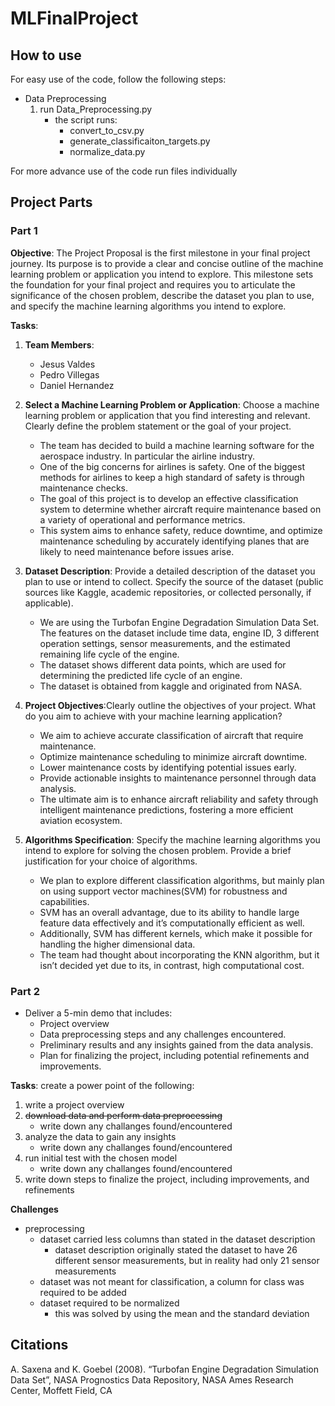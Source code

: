 # MLFinalProject
## How to use
For easy use of the code, follow the following steps:
- Data Preprocessing
    1. run Data_Preprocessing.py
        - the script runs: 
            - convert_to_csv.py
            - generate_classificaiton_targets.py
            - normalize_data.py 

For more advance use of the code run files individually
## Project Parts
### Part 1
**Objective**: The Project Proposal is the first milestone in your final project journey. Its purpose is to provide a clear and concise outline of the machine learning problem or application you intend to explore. This milestone sets the foundation for your final project and requires you to articulate the significance of the chosen problem, describe the dataset you plan to use, and specify the machine learning algorithms you intend to explore.

**Tasks**:
1. **Team Members**:
    - Jesus Valdes
    - Pedro Villegas
    - Daniel Hernandez

2. **Select a Machine Learning Problem or Application**: Choose a machine learning problem or application that you find interesting and relevant. Clearly define the problem statement or the goal of your project.
    - The team has decided to build a machine learning software for the aerospace industry. In particular the airline industry.
    - One of the big concerns for airlines is safety. One of the biggest methods for airlines to keep a high standard of safety is through maintenance checks. 
    - The goal of this project is to develop an effective classification system to determine whether aircraft require maintenance based on a variety of operational and performance metrics.
    - This system aims to enhance safety, reduce downtime, and optimize maintenance scheduling by accurately identifying planes that are likely to need maintenance before issues arise.

4. **Dataset Description**: Provide a detailed description of the dataset you plan to use or intend to collect. Specify the source of the dataset (public sources like Kaggle, academic repositories, or collected personally, if applicable).
    - We are using the Turbofan Engine Degradation Simulation Data Set. The features on the dataset include time data, engine ID, 3 different operation settings, sensor measurements, and the estimated remaining life cycle of the engine.
    -	The dataset shows different data points, which are used for determining the predicted life cycle of an engine. 
    -	The dataset is obtained from kaggle and originated from NASA.

5. **Project Objectives**:Clearly outline the objectives of your project. What do you aim to achieve with your machine learning application?
    -	We aim to achieve accurate classification of aircraft that require maintenance.
    -	Optimize maintenance scheduling to minimize aircraft downtime.
    -	Lower maintenance costs by identifying potential issues early.
    -	Provide actionable insights to maintenance personnel through data analysis.
    -	The ultimate aim is to enhance aircraft reliability and safety through intelligent maintenance predictions, fostering a more efficient aviation ecosystem.

7. **Algorithms Specification**:
Specify the machine learning algorithms you intend to explore for solving the chosen problem. Provide a brief justification for your choice of algorithms.
    -	We plan to explore different classification algorithms, but mainly plan on using support vector machines(SVM) for robustness and capabilities.
    -	SVM has an overall advantage, due to its ability to handle large feature data effectively and it’s computationally efficient as well.
    -	Additionally, SVM has different kernels, which make it possible for handling the higher dimensional data. 
    -	The team had thought about incorporating the KNN  algorithm, but it isn’t decided yet due to its, in contrast, high computational cost.
  
### Part 2
- Deliver a 5-min demo that includes:
    - Project overview
    - Data preprocessing steps and any challenges encountered.
    - Preliminary results and any insights gained from the data analysis.
    - Plan for finalizing the project, including potential refinements and improvements.

**Tasks**:
create a power point of the following:
1. write a project overview
2. ~~download data and perform data preprocessing~~
    - write down any challanges found/encountered 
3. analyze the data to gain any insights
    - write down any challanges found/encountered
4. run initial test with the chosen model
    - write down any challanges found/encountered
5. write down steps to finalize the project, including improvements, and refinements

**Challenges**
- preprocessing
    - dataset carried less columns than stated in the dataset description
        - dataset description originally stated the dataset to have 26 different sensor measurements, but in reality had only 21 sensor measurements
    - dataset was not meant for classification, a column for class was required to be added
    - dataset required to be normalized
        - this was solved by using the mean and the standard deviation

## Citations
A. Saxena and K. Goebel (2008). “Turbofan Engine Degradation Simulation Data Set”, NASA Prognostics Data Repository, NASA Ames Research Center, Moffett Field, CA
